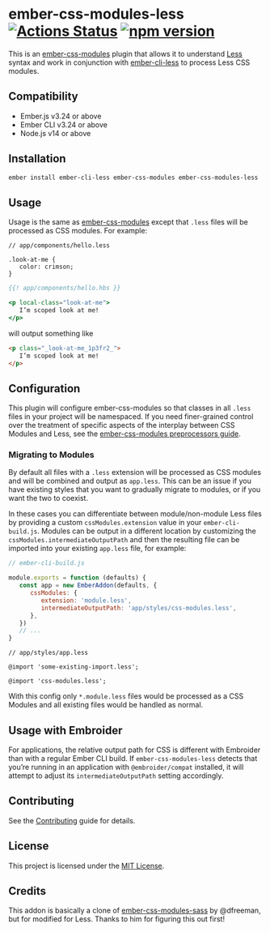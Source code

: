 # ember-css-modules-less [![Actions Status](https://github.com/seanCodes/ember-css-modules-less/actions/workflows/ci.yml/badge.svg)](https://github.com/seanCodes/ember-css-modules-less/actions/workflows/ci.yml) [![npm version](https://img.shields.io/npm/v/ember-css-modules-less.svg)](https://www.npmjs.com/package/ember-css-modules-less)

This is an [ember-css-modules](https://github.com/salsify/ember-css-modules) plugin that allows it to understand [Less](https://lesscss.org/) syntax and work in conjunction with [ember-cli-less](https://github.com/gpoitch/ember-cli-less) to process Less CSS modules.


## Compatibility

- Ember.js v3.24 or above
- Ember CLI v3.24 or above
- Node.js v14 or above


## Installation

```sh
ember install ember-cli-less ember-css-modules ember-css-modules-less
```


## Usage

Usage is the same as [ember-css-modules](https://github.com/salsify/ember-css-modules#usage) except that `.less` files will be processed as CSS modules. For example:

```less
// app/components/hello.less

.look-at-me {
   color: crimson;
}
```

```hbs
{{! app/components/hello.hbs }}

<p local-class="look-at-me">
   I’m scoped look at me!
</p>
```

will output something like

```html
<p class="_look-at-me_1p3fr2_">
   I’m scoped look at me!
</p>
```



## Configuration

This plugin will configure ember-css-modules so that classes in all `.less` files in your project will be namespaced. If you need finer-grained control over the treatment of specific aspects of the interplay between CSS Modules and Less, see the [ember-css-modules preprocessors guide](https://github.com/salsify/ember-css-modules/blob/master/docs/PREPROCESSORS.md).

### Migrating to Modules

By default all files with a `.less` extension will be processed as CSS modules and will be combined and output as `app.less`. This can be an issue if you have existing styles that you want to gradually migrate to modules, or if you want the two to coexist.

In these cases you can differentiate between module/non-module Less files by providing a custom `cssModules.extension` value in your `ember-cli-build.js`. Modules can be output in a different location by customizing the `cssModules.intermediateOutputPath` and then the resulting file can be imported into your existing `app.less` file, for example:

```js
// ember-cli-build.js

module.exports = function (defaults) {
   const app = new EmberAddon(defaults, {
      cssModules: {
         extension: 'module.less',
         intermediateOutputPath: 'app/styles/css-modules.less',
      },
   })
   // ...
}
```

```less
// app/styles/app.less

@import 'some-existing-import.less';

@import 'css-modules.less';
```

With this config only `*.module.less` files would be processed as a CSS Modules and all existing files would be handled as normal.

## Usage with Embroider

For applications, the relative output path for CSS is different with Embroider than with a regular Ember CLI build. If `ember-css-modules-less` detects that you’re running in an application with `@embroider/compat` installed, it will attempt to adjust its `intermediateOutputPath` setting accordingly.


## Contributing

See the [Contributing](CONTRIBUTING.md) guide for details.


## License

This project is licensed under the [MIT License](LICENSE.md).


## Credits

This addon is basically a clone of [ember-css-modules-sass](https://github.com/dfreeman/ember-css-modules-sass) by @dfreeman, but for modified for Less. Thanks to him for figuring this out first!

